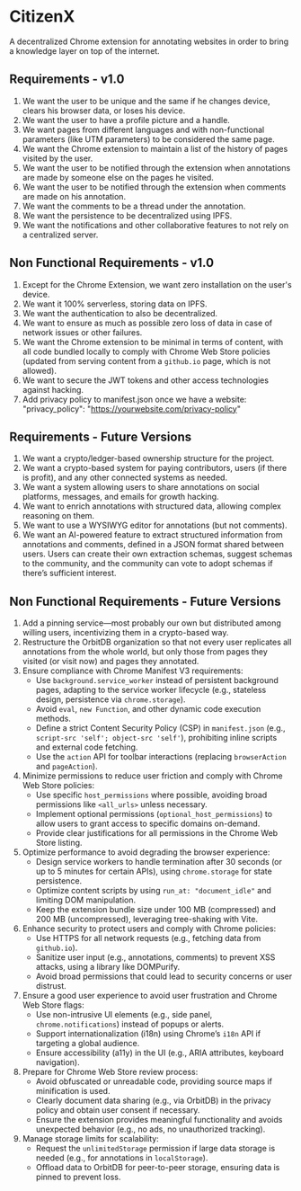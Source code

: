 # CitizenX

A decentralized Chrome extension for annotating websites in order to bring a knowledge layer on top of the internet.

## Requirements - v1.0
1. We want the user to be unique and the same if he changes device, clears his browser data, or loses his device.
2. We want the user to have a profile picture and a handle.
3. We want pages from different languages and with non-functional parameters (like UTM parameters) to be considered the same page.
4. We want the Chrome extension to maintain a list of the history of pages visited by the user.
5. We want the user to be notified through the extension when annotations are made by someone else on the pages he visited.
6. We want the user to be notified through the extension when comments are made on his annotation.
7. We want the comments to be a thread under the annotation.
8. We want the persistence to be decentralized using IPFS.
9. We want the notifications and other collaborative features to not rely on a centralized server.

## Non Functional Requirements - v1.0
1. Except for the Chrome Extension, we want zero installation on the user's device.
2. We want it 100% serverless, storing data on IPFS.
3. We want the authentication to also be decentralized.
4. We want to ensure as much as possible zero loss of data in case of network issues or other failures.
5. We want the Chrome extension to be minimal in terms of content, with all code bundled locally to comply with Chrome Web Store policies (updated from serving content from a `github.io` page, which is not allowed).
6. We want to secure the JWT tokens and other access technologies against hacking.
7. Add privacy policy to manifest.json once we have a website:   "privacy_policy": "https://yourwebsite.com/privacy-policy"

## Requirements - Future Versions
1. We want a crypto/ledger-based ownership structure for the project.
2. We want a crypto-based system for paying contributors, users (if there is profit), and any other connected systems as needed.
3. We want a system allowing users to share annotations on social platforms, messages, and emails for growth hacking.
4. We want to enrich annotations with structured data, allowing complex reasoning on them.
5. We want to use a WYSIWYG editor for annotations (but not comments).
6. We want an AI-powered feature to extract structured information from annotations and comments, defined in a JSON format shared between users. Users can create their own extraction schemas, suggest schemas to the community, and the community can vote to adopt schemas if there’s sufficient interest.

## Non Functional Requirements - Future Versions
1. Add a pinning service—most probably our own but distributed among willing users, incentivizing them in a crypto-based way.
2. Restructure the OrbitDB organization so that not every user replicates all annotations from the whole world, but only those from pages they visited (or visit now) and pages they annotated.
3. Ensure compliance with Chrome Manifest V3 requirements:
   - Use `background.service_worker` instead of persistent background pages, adapting to the service worker lifecycle (e.g., stateless design, persistence via `chrome.storage`).
   - Avoid `eval`, `new Function`, and other dynamic code execution methods.
   - Define a strict Content Security Policy (CSP) in `manifest.json` (e.g., `script-src 'self'; object-src 'self'`), prohibiting inline scripts and external code fetching.
   - Use the `action` API for toolbar interactions (replacing `browserAction` and `pageAction`).
4. Minimize permissions to reduce user friction and comply with Chrome Web Store policies:
   - Use specific `host_permissions` where possible, avoiding broad permissions like `<all_urls>` unless necessary.
   - Implement optional permissions (`optional_host_permissions`) to allow users to grant access to specific domains on-demand.
   - Provide clear justifications for all permissions in the Chrome Web Store listing.
5. Optimize performance to avoid degrading the browser experience:
   - Design service workers to handle termination after 30 seconds (or up to 5 minutes for certain APIs), using `chrome.storage` for state persistence.
   - Optimize content scripts by using `run_at: "document_idle"` and limiting DOM manipulation.
   - Keep the extension bundle size under 100 MB (compressed) and 200 MB (uncompressed), leveraging tree-shaking with Vite.
6. Enhance security to protect users and comply with Chrome policies:
   - Use HTTPS for all network requests (e.g., fetching data from `github.io`).
   - Sanitize user input (e.g., annotations, comments) to prevent XSS attacks, using a library like DOMPurify.
   - Avoid broad permissions that could lead to security concerns or user distrust.
7. Ensure a good user experience to avoid user frustration and Chrome Web Store flags:
   - Use non-intrusive UI elements (e.g., side panel, `chrome.notifications`) instead of popups or alerts.
   - Support internationalization (i18n) using Chrome’s `i18n` API if targeting a global audience.
   - Ensure accessibility (a11y) in the UI (e.g., ARIA attributes, keyboard navigation).
8. Prepare for Chrome Web Store review process:
   - Avoid obfuscated or unreadable code, providing source maps if minification is used.
   - Clearly document data sharing (e.g., via OrbitDB) in the privacy policy and obtain user consent if necessary.
   - Ensure the extension provides meaningful functionality and avoids unexpected behavior (e.g., no ads, no unauthorized tracking).
9. Manage storage limits for scalability:
   - Request the `unlimitedStorage` permission if large data storage is needed (e.g., for annotations in `localStorage`).
   - Offload data to OrbitDB for peer-to-peer storage, ensuring data is pinned to prevent loss.